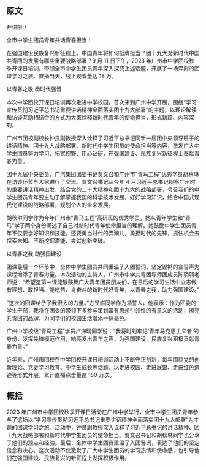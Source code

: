 ## 原文

开讲啦！

全市中学生团员青年共话青春担当！

在强国建设民族复兴新征程上，中国青年将如何挺膺担当？团十九大对新时代中国共青团的发展有哪些重要战略部署？9 月 11 日下午，2023 年广州市中学团校秋季开课日培训，带领全市中学生团员青年深入探究上述话题，开展了一场深刻的团课学习之旅。直播当天，线上观看量达 18 万。

以青春之歌 奏时代强音

本次中学团校开课日培训再次走进中学校园，首次来到广州中学开展，围绕“学习宣传贯彻习近平总书记重要讲话精神全面落实团十九大部署”的主题，以理论解读和访谈互动相结合的方式为大家诠释新时代青年的使命担当，形式新颖、内容深刻。

广州市团校副校长钟良副教授深入诠释了习近平总书记同新一届团中央领导班子的讲话精神、团十九大战略部署、新时代中学生团员的使命担当等内容，激发广大中学生团员努力学习、拓宽视野、用心钻研，在强国建设、民族复兴新征程上奉献青春力量。

团十九届中央委员、广汽集团团委书记贾文召和广州市“青马工程”优秀学员胡秋琳在访谈环节与大家进行了交流。贾文召书记从今年 4 月习近平总书记视察广州时的重要讲话精神出发，结合党的二十大精神和团十九大的战略部署，号召我们的中学生团员青年要主动了解掌握我国的科学技术发展，好好学习知识，结合中国式现代化建设的战略部署，规划个人的未来发展。

胡秋琳同学作为今年广州市“青马工程”高研班的优秀学员，她从青年学生和“青马”学子两个身份阐述了自己对新时代青年使命担当的理解。她鼓励中学生团员青年不仅要学好知识和技能，还要勇当时代的弄潮儿，勇担时代的先锋，抓住机会去探索未知、不断挖掘潜能、尝试创新突破。

以青春之我 助强国建设

团课最后一个环节中，全体中学生团员共同重温了入团誓词，坚定铿锵的宣誓声为课程增添了青春力量。本次活动的主持人，广州市中学共青团导师团成员陈玥羽老师说：“希望这第一课能够鼓舞广大青年团员朋友们，在日后的学习生活中立志做有理想、敢担当、能吃苦、肯奋斗的新时代好青年，以青春之我，助力强国建设。”

“这次的团课给予了我很大的力量。”方昱燃同学作为领誓人，他表示：作为团委的学生干部，我将在团委的带领下多参与策划富有思想引领性的有意义的活动，擦亮共青团的品牌，为同学们的校园生活增添一抹亮色。

广州中学校级“青马工程”学员卢海晴同学说：“我将时刻牢记‘青年马克思主义者’的身份，发挥先锋模范作用，响亮发出青年之声，为强国建设、民族复兴积极贡献青春力量。”

近年来，广州市团校在中学团校开课日培训活动上不断守正创新，每年围绕党的创新理论、党史学习教育、中学生成长等话题，以走进校园、走进展馆、走进红色遗迹等形式开展，累计直播点击量逾 150 万次。

## 概括

2023 年广州市中学团校秋季开课日活动在广州中学举行，全市中学生团员青年参与了这场以“学习宣传贯彻习近平总书记重要讲话精神全面落实团十九大部署”为主题的团课学习之旅。活动中，钟良副教授深入诠释了习近平总书记的讲话精神、团十九大战略部署和新时代中学生团员的使命担当。贾文召书记和胡秋琳同学也分享了他们的观点和经验。最后，全体中学生团员重温了入团誓词，表达了他们的坚定信念和决心。这次活动不仅激发了广大中学生团员的学习热情和使命感，也引导他们在强国建设、民族复兴的新征程上发挥积极作用。

